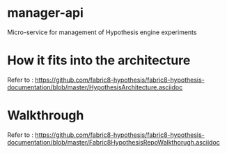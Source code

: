 # manager-api
Micro-service for management of Hypothesis engine experiments

# How it fits into the architecture
Refer to : https://github.com/fabric8-hypothesis/fabric8-hypothesis-documentation/blob/master/HypothesisArchitecture.asciidoc

# Walkthrough
Refer to : https://github.com/fabric8-hypothesis/fabric8-hypothesis-documentation/blob/master/Fabric8HypothesisRepoWalkthorugh.asciidoc
